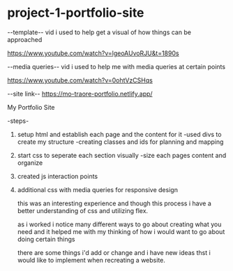 # project-1-portfolio-site

--template--
vid i used to help get a visual of how things can be approached

https://www.youtube.com/watch?v=lgeoAUvoRJU&t=1890s

--media queries--
vid i used to help me with media queries at certain points

https://www.youtube.com/watch?v=0ohtVzCSHqs



--site link--
https://mo-traore-portfolio.netlify.app/

My Portfolio Site

-steps-

1. setup html and establish each page and the content for it
    -used divs to create my structure
    -creating classes and ids for planning and mapping

2. start css to seperate each section visually
    -size each pages content and organize

3. created js interaction points

4. additional css with media queries for responsive design

    this was an interesting experience and though this process i have a better understanding of css and utilizing flex.

    as i worked i notice many different ways to go about creating what you need and it helped me with my thinking of how i would want to go about doing certain things

    there are some things i'd add or change and i have new ideas thst i would like to implement when recreating a website.
